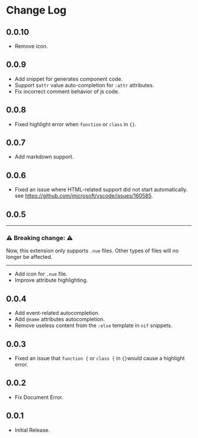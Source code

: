 # Change Log

## 0.0.10

- Remove icon.

## 0.0.9

- Add snippet for generates component code.
- Support `$attr` value auto-completion for `:attr` attributes.
- Fix incorrect comment behavior of js code.

## 0.0.8

- Fixed highlight error when `function` or `class` in `{}`.

## 0.0.7

- Add markdown support.

## 0.0.6

- Fixed an issue where HTML-related support did not start automatically. see <https://github.com/microsoft/vscode/issues/160585>.

## 0.0.5

---

### ⚠️  Breaking change: ⚠️

Now, this extension only supports `.nue` files. Other types of files will no longer be affected.

---

- Add icon for `.nue` file.
- Improve attribute highlighting.

## 0.0.4

- Add event-related autocompletion.
- Add `@name` attributes autocompletion.
- Remove useless content from the `:else` template in `nif` snippets.

## 0.0.3

- Fixed an issue that `function {` or `class {` in `{}`would cause a highlight error.

## 0.0.2

- Fix Document Error.

## 0.0.1

- Initial Release.
